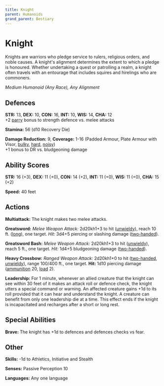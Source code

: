 ```yaml
---
title: Knight
parent: Humanoids
grand_parent: Bestiary
---
```


# Knight
Knights are warriors who pledge service to rulers, religious orders, and noble causes. A knight's alignment determines the extent to which a pledge is honoured. Whether undertaking a quest or patrolling a realm, a knight often travels with an entourage that includes squires and hirelings who are commoners.

*Medium Humanoid (Any Race), Any Alignment*

## Defences
**STR:** 13, **DEX:** 10, **CON:** 16, **INT:** 10, **WIS:** 14, **CHA:** 12<br>
+2 [parry](https://stormchaserroleplaying.com/stormchaserRPG/Equipment/Weapons/WeaponTableGlossary/#parry) bonus to strength defence vs. melee attacks

**Stamina:** 56 (d10 Recovery Die)

**Damage Reduction:** 9, **Coverage:** 1-16 (Padded Armour, Plate Armour with Visor, [bulky](https://stormchaserroleplaying.com/stormchaserRPG/Equipment/ArmourandShields/ArmourTableGlossary/#bulky), [hard](https://stormchaserroleplaying.com/stormchaserRPG/Equipment/ArmourandShields/ArmourTableGlossary/#hard), [noisy](https://stormchaserroleplaying.com/stormchaserRPG/Equipment/ArmourandShields/ArmourTableGlossary/#noisy))<br>
+1 bonus to DR vs. bludgeoning damage

## Ability Scores
**STR:** 16 (+3), **DEX:** 11 (+0), **CON:** 14 (+2), **INT:** 11 (+0), **WIS:** 11 (+0), **CHA:** 15 (+2)

**Speed:** 40 feet

## Actions
**Multiattack:** The knight makes two melee attacks.

**Greatsword:** *Melee Weapon Attack:* 2d20kh1+3 to hit ([unwieldy](https://stormchaserroleplaying.com/stormchaserRPG/Equipment/Weapons/WeaponTableGlossary/#unwieldy)), reach 10 ft. ([long](https://stormchaserroleplaying.com/stormchaserRPG/Equipment/Weapons/WeaponTableGlossary/#long)), one target. *Hit:* 3d4+5 piercing or slashing damage ([two-handed](https://stormchaserroleplaying.com/stormchaserRPG/Equipment/Weapons/WeaponTableGlossary/#two-handed)).

**Greatsword Bash:** *Melee Weapon Attack:* 2d20kh1+3 to hit ([unwieldy](https://stormchaserroleplaying.com/stormchaserRPG/Equipment/Weapons/WeaponTableGlossary/#unwieldy)), reach 5 ft., one target. *Hit:* 1d4+5 bludgeoning damage ([two-handed](https://stormchaserroleplaying.com/stormchaserRPG/Equipment/Weapons/WeaponTableGlossary/#two-handed)).

**Heavy Crossbow:** *Ranged Weapon Attack:* 2d20kh1+0 to hit ([two-handed](https://stormchaserroleplaying.com/stormchaserRPG/Equipment/Weapons/WeaponTableGlossary/#two-handed), [unwieldy](https://stormchaserroleplaying.com/stormchaserRPG/Equipment/Weapons/WeaponTableGlossary/#unwieldy)), range 100/400 ft., one target. **Hit:** 1d10 piercing damage ([ammunition](https://stormchaserroleplaying.com/stormchaserRPG/Equipment/Weapons/WeaponTableGlossary/#ammunition) 20, [load](https://stormchaserroleplaying.com/stormchaserRPG/Equipment/Weapons/WeaponTableGlossary/#load) 2).

**Leadership:** For 1 minute, whenever an allied creature that the knight can see within 30 feet of it makes an attack roll or defence check, the knight utters a special command or warning. An affected creature gains +1d to its roll provided that it can hear and understand the knight. A creature can benefit from only one leadership die at a time. This effect ends if the knight is incapacitated and recharges after a short or long rest.

## Special Abilities
**Brave:** The knight has +1d to defences and defences checks vs fear.

## Other
**Skills:** -1d to Athletics, Initiative and Stealth

**Senses:** Passive Perception 10

**Languages:** Any one language
